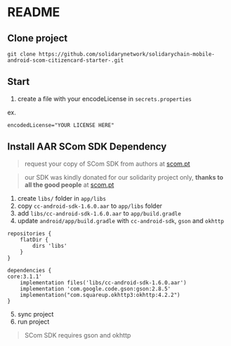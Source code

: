 # README

## Clone project

```shell
git clone https://github.com/solidarynetwork/solidarychain-mobile-android-scom-citizencard-starter-.git
```

## Start

1. create a file with your encodeLicense in `secrets.properties`

ex.

```
encodedLicense="YOUR LICENSE HERE"
```

## Install AAR SCom SDK Dependency

> request your copy of SCom SDK from authors at [scom.pt](https://scom.pt)

> our SDK was kindly donated for our solidarity project only, **thanks to all the good people** at [scom.pt](https://scom.pt)

1. create `libs/` folder in `app/libs`
2. copy `cc-android-sdk-1.6.0.aar` to `app/libs` folder
3. add `libs/cc-android-sdk-1.6.0.aar` to `app/build.gradle`
4. update `android/app/build.gradle` with `cc-android-sdk`, `gson` and `okhttp`

```
repositories {
    flatDir {
        dirs 'libs'
    }
}

dependencies {
core:3.1.1'
    implementation files('libs/cc-android-sdk-1.6.0.aar')
    implementation 'com.google.code.gson:gson:2.8.5'
    implementation("com.squareup.okhttp3:okhttp:4.2.2")
}
```

5. sync project
6. run project

> SCom SDK requires gson and okhttp
